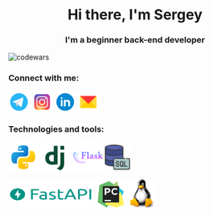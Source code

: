 <h1 align="center">Hi there, I'm Sergey </h1>
<h3 align="center">I'm a beginner back-end developer</h3>

![codewars](https://www.codewars.com/users/Kardashq/badges/small)

### Connect with me:
<p align="left">
<a href="https://t.me/kardashq" target="_blank"><img align="center" src="icons/telegram.png" alt="kardashq" height="42" width="42" /></a>
<a href="https://www.instagram.com/kardashq/" target="_blank"><img align="center" src="icons/instagram.png" alt="kardashq" height="42" width="42" /></a>
<a href="https://www.linkedin.com/in/kardashq/" target="blank"><img align="center" src="icons/linkedin.png" alt="kardashq" height="42" width="42" /></a>
<a href="mailto:kardashq@yandex.ru" target="blank"><img align="center" src="icons/Yandex_Mail.png" alt="kardashq" height="42" width="42" /></a>

  
### Technologies and tools:
<p align="left">
<img align="center" src="icons/icons8-питон-240.png" alt="python" height="60" width="60" /> 
<img align="center" src="icons/icons8-django-256.png" alt="django" height="60" width="60" /> 
<img align="center" src="icons/icons8-flask-256.png" alt="flask" height="60" width="60" /> 
<img align="center" src="icons/sql1.png" alt="sql" height="50" width="50" />
<p align="left">
<img align="center" src="icons/fastapi1.png" alt="kardashq" height="60" width="170" />
<img align="center" src="icons/icons8-pycharm-240.png" alt="pycharm" height="60" width="60" />
<img align="center" src="icons/LINUX-LOGO.png" alt="kardashq" height="60" width="54" />
  
  
 
